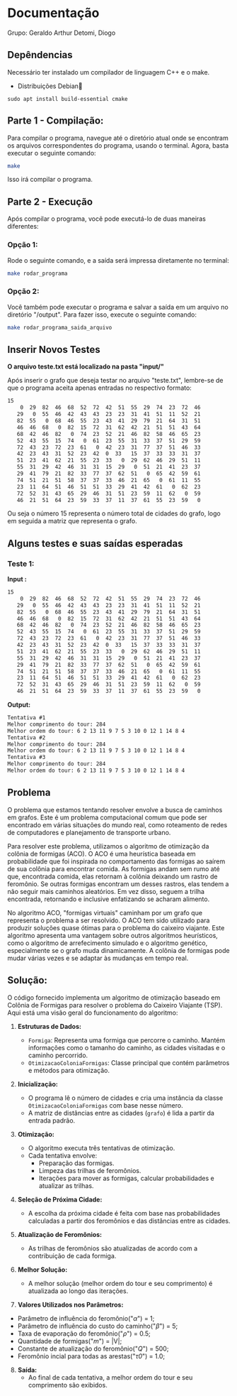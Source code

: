 # Documentação

Grupo: Geraldo Arthur Detomi, Diogo 

## Depêndencias
Necessário ter instalado um compilador de linguagem C++ e o make.
- Distribuições Debian🐧
```shell
sudo apt install build-essential cmake
```
## Parte 1 - Compilação:

Para compilar o programa, navegue até o diretório atual onde se encontram os arquivos correspondentes do programa, usando o terminal. Agora, basta executar o seguinte comando:

```bash
make
``````
Isso irá compilar o programa.

## Parte 2 - Execução

Após compilar o programa, você pode executá-lo de duas maneiras diferentes:

### Opção 1:
Rode o seguinte comando, e a saída será impressa diretamente no terminal:

```bash
make rodar_programa
```
### Opção 2:

Você também pode executar o programa e salvar a saída em um arquivo no diretório "/output". Para fazer isso, execute o seguinte comando:

```bash
make rodar_programa_saida_arquivo
```


## Inserir Novos Testes

**O arquivo teste.txt está localizado na pasta "input/"**

Após inserir o grafo que deseja testar no arquivo "teste.txt", lembre-se de que o programa aceita apenas entradas no respectivo formato:

```txt
15
    0  29  82  46  68  52  72  42  51  55  29  74  23  72  46  
   29   0  55  46  42  43  43  23  23  31  41  51  11  52  21  
   82  55   0  68  46  55  23  43  41  29  79  21  64  31  51  
   46  46  68   0  82  15  72  31  62  42  21  51  51  43  64  
   68  42  46  82   0  74  23  52  21  46  82  58  46  65  23  
   52  43  55  15  74   0  61  23  55  31  33  37  51  29  59  
   72  43  23  72  23  61   0  42  23  31  77  37  51  46  33  
   42  23  43  31  52  23  42  0  33   15  37  33  33  31  37  
   51  23  41  62  21  55  23  33   0  29  62  46  29  51  11  
   55  31  29  42  46  31  31  15  29   0  51  21  41  23  37  
   29  41  79  21  82  33  77  37  62  51   0  65  42  59  61  
   74  51  21  51  58  37  37  33  46  21  65   0  61  11  55  
   23  11  64  51  46  51  51  33  29  41  42  61   0  62  23  
   72  52  31  43  65  29  46  31  51  23  59  11  62   0  59  
   46  21  51  64  23  59  33  37  11  37  61  55  23  59   0
```
Ou seja o número 15 representa o número total de cidades do grafo, logo em seguida a matriz que representa o grafo.

## Alguns testes e suas saídas esperadas
### Teste 1:
**Input :**
```txt
15
    0  29  82  46  68  52  72  42  51  55  29  74  23  72  46  
   29   0  55  46  42  43  43  23  23  31  41  51  11  52  21  
   82  55   0  68  46  55  23  43  41  29  79  21  64  31  51  
   46  46  68   0  82  15  72  31  62  42  21  51  51  43  64  
   68  42  46  82   0  74  23  52  21  46  82  58  46  65  23  
   52  43  55  15  74   0  61  23  55  31  33  37  51  29  59  
   72  43  23  72  23  61   0  42  23  31  77  37  51  46  33  
   42  23  43  31  52  23  42  0  33   15  37  33  33  31  37  
   51  23  41  62  21  55  23  33   0  29  62  46  29  51  11  
   55  31  29  42  46  31  31  15  29   0  51  21  41  23  37  
   29  41  79  21  82  33  77  37  62  51   0  65  42  59  61  
   74  51  21  51  58  37  37  33  46  21  65   0  61  11  55  
   23  11  64  51  46  51  51  33  29  41  42  61   0  62  23  
   72  52  31  43  65  29  46  31  51  23  59  11  62   0  59  
   46  21  51  64  23  59  33  37  11  37  61  55  23  59   0
```
**Output:**
```txt
Tentativa #1
Melhor comprimento do tour: 284
Melhor ordem do tour: 6 2 13 11 9 7 5 3 10 0 12 1 14 8 4 
Tentativa #2
Melhor comprimento do tour: 284
Melhor ordem do tour: 6 2 13 11 9 7 5 3 10 0 12 1 14 8 4 
Tentativa #3
Melhor comprimento do tour: 284
Melhor ordem do tour: 6 2 13 11 9 7 5 3 10 0 12 1 14 8 4 
```

## Problema

O problema que estamos tentando resolver envolve a busca de caminhos em grafos. Este é um problema computacional comum que pode ser encontrado em várias situações do mundo real, como roteamento de redes de computadores e planejamento de transporte urbano.

Para resolver este problema, utilizamos o algoritmo de otimização da colônia de formigas (ACO). O ACO é uma heurística baseada em probabilidade que foi inspirada no comportamento das formigas ao saírem de sua colônia para encontrar comida. As formigas andam sem rumo até que, encontrada comida, elas retornam à colônia deixando um rastro de feromônio. Se outras formigas encontram um desses rastros, elas tendem a não seguir mais caminhos aleatórios. Em vez disso, seguem a trilha encontrada, retornando e inclusive enfatizando se acharam alimento.

No algoritmo ACO, "formigas virtuais" caminham por um grafo que representa o problema a ser resolvido. O ACO tem sido utilizado para produzir soluções quase ótimas para o problema do caixeiro viajante. Este algoritmo apresenta uma vantagem sobre outros algoritmos heurísticos, como o algoritmo de arrefecimento simulado e o algoritmo genético, especialmente se o grafo muda dinamicamente. A colônia de formigas pode mudar várias vezes e se adaptar às mudanças em tempo real.

## Solução:

O código fornecido implementa um algoritmo de otimização baseado em Colônia de Formigas para resolver o problema do Caixeiro Viajante (TSP). Aqui está uma visão geral do funcionamento do algoritmo:

1. **Estruturas de Dados:**
   - `Formiga`: Representa uma formiga que percorre o caminho. Mantém informações como o tamanho do caminho, as cidades visitadas e o caminho percorrido.
   - `OtimizacaoColoniaFormigas`: Classe principal que contém parâmetros e métodos para otimização.

2. **Inicialização:**
   - O programa lê o número de cidades e cria uma instância da classe `OtimizacaoColoniaFormigas` com base nesse número.
   - A matriz de distâncias entre as cidades (`grafo`) é lida a partir da entrada padrão.

3. **Otimização:**
   - O algoritmo executa três tentativas de otimização.
   - Cada tentativa envolve:
     - Preparação das formigas.
     - Limpeza das trilhas de feromônios.
     - Iterações para mover as formigas, calcular probabilidades e atualizar as trilhas.

4. **Seleção de Próxima Cidade:**
   - A escolha da próxima cidade é feita com base nas probabilidades calculadas a partir dos feromônios e das distâncias entre as cidades.

5. **Atualização de Feromônios:**
   - As trilhas de feromônios são atualizadas de acordo com a contribuição de cada formiga.

6. **Melhor Solução:**
   - A melhor solução (melhor ordem do tour e seu comprimento) é atualizada ao longo das iterações.
     
7.  **Valores Utilizados nos Parâmetros:**
   - Parâmetro de influência do feromônio("*α*") = 1;
   - Parâmetro de influência do custo do caminho("*β*") = 5;
   - Taxa de evaporação do feromônio("*ρ*") = 0.5;
   - Quantidade de formigas("*m*") = |V|;
   - Constante de atualização do feromônio("*Q*") = 500;
   - Feromônio incial para todas as arestas("*τ0*") = 1.0;
     
8. **Saída:**
   - Ao final de cada tentativa, a melhor ordem do tour e seu comprimento são exibidos.

